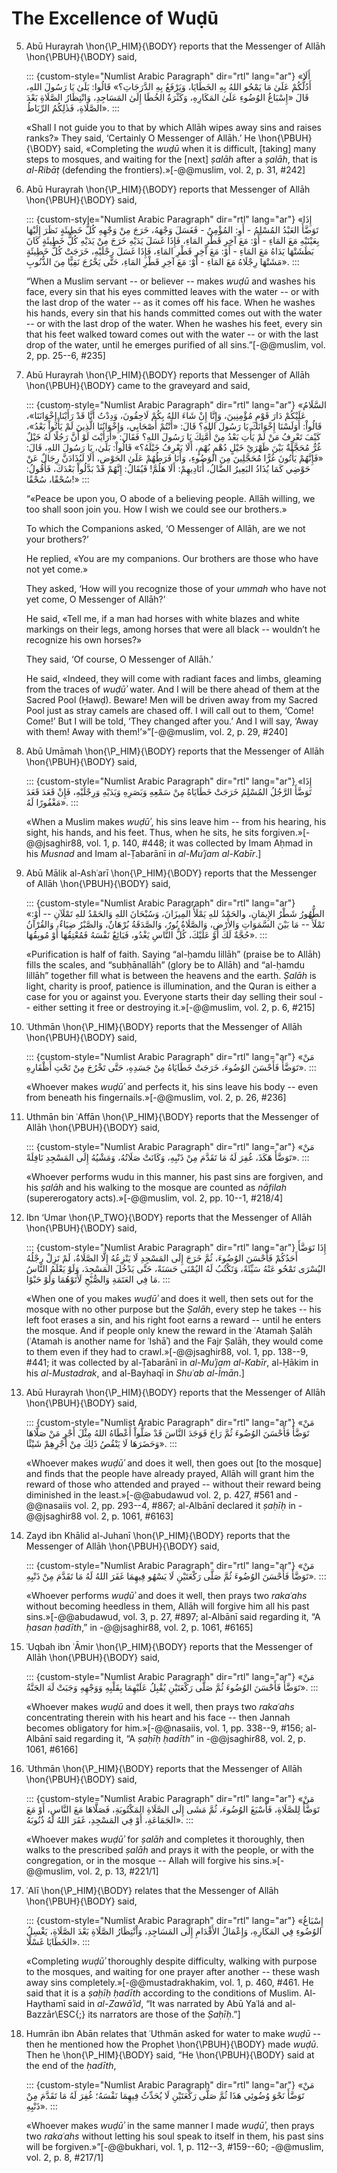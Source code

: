 
# The Excellence of Wuḍū

5. Abū Hurayrah \hon{\P_HIM}{\BODY} reports that the Messenger of Allāh
   \hon{\PBUH}{\BODY} said,

   ::: {custom-style="Numlist Arabic Paragraph" dir="rtl" lang="ar"}
   «أَلَا أَدُلُّكُمْ عَلَىٰ مَا يَمْحُو اللهُ بِهِ الخَطَايَا، وَيَرْفَعُ بِهِ الدَّرَجَاتِ؟» قَالُوا: بَلَىٰ يَا رَسُولَ اللهِ، قَالَ «إِسْبَاغُ الوُضُوءِ عَلَىٰ المَكَارِهِ، وَكَثْرَةُ الخُطَا إِلَىٰ المَسَاجِدِ، وَانْتِظَارُ الصَّلَاةِ بَعْدَ الصَّلَاةِ، فَذٰلِكُمُ الرِّبَاطُ».
   :::

   «Shall I not guide you to that by which Allāh wipes away sins and raises
   ranks?» They said, ‘Certainly O Messenger of Allāh.’ He \hon{\PBUH}{\BODY}
   said, «Completing the _wuḍū_ when it is difficult, [taking] many steps to
   mosques, and waiting for the [next] *ṣalāh* after a *ṣalāh*, that is
   _al-Ribāṭ_ (defending the frontiers).»[-@@muslim, vol. 2, p. 31, #242]

6. Abū Hurayrah \hon{\P_HIM}{\BODY} reports that Messenger of Allāh
   \hon{\PBUH}{\BODY} said,

   ::: {custom-style="Numlist Arabic Paragraph" dir="rtl" lang="ar"}
   «إِذَا تَوَضَّأَ العَبْدُ المُسْلِمُ - أَوِ: المُؤْمِنُ - فَغَسَلَ وَجْهَهُ، خَرَجَ مِنْ وَجْهِهِ كُلُّ خَطِيئَةٍ نَظَرَ إِلَيْهَا بِعَيْنَيْهِ مَعَ المَاءِ - أَوْ: مَعَ آخِرِ قَطْرِ المَاءِ، فَإِذَا غَسَلَ يَدَيْهِ خَرَجَ مِنْ يَدَيْهِ كُلُّ خَطِيئَةٍ كَانَ بَطَشَتْهَا يَدَاهُ مَعَ المَاءِ - أَوْ: مَعَ آخِرِ قَطْرِ المَاءِ، فَإِذَا غَسَلَ رِجْلَيْهِ، خَرَجَتْ كُلُّ خَطِيئَةٍ مَشَتْهَا رِجْلَاهُ مَعَ المَاءِ - أَوْ: مَعَ آخِرِ قَطْرِ المَاءِ، حَتَّى يَخْرُجَ نَقِيًّا مِنَ الذُّنُوبِ».
   :::

   “When a Muslim servant -- or believer -- makes _wuḍū_ and washes his face, every
   sin that his eyes committed leaves with the water -- or with the last drop of
   the water -- as it comes off his face. When he washes his hands, every sin that
   his hands committed comes out with the water -- or with the last drop of the
   water. When he washes his feet, every sin that his feet walked toward comes out
   with the water -- or with the last drop of the water, until he emerges purified
   of all sins.”[-@@muslim, vol. 2, pp. 25--6, #235]

7. Abū Hurayrah \hon{\P_HIM}{\BODY} reports that Messenger of Allāh
   \hon{\PBUH}{\BODY} came to the graveyard and said,

   ::: {custom-style="Numlist Arabic Paragraph" dir="rtl" lang="ar"}
   «السَّلَامُ عَلَيْكُمْ دَارَ قَوْمٍ مُؤْمِنِينَ، وَإِنَّا إِنْ شَاءَ اللهُ بِكُمْ لَاحِقُونَ، وَدِدْتُ أَنَّا قَدْ رَأَيْنَا إِخْوَانَنَا»، قَالُواْ: أَوَلَسْنَا إِخْوَانَكَ يَا رَسُولَ اللهِ؟ قَالَ: «أَنْتُمْ أَصْحَابِي، وَإِخْوَانُنَا الَّذِينَ لَمْ يَأْتُواْ بَعْدُ»، كَيْفَ تَعْرِفُ مَنْ لَمْ يَأْتِ بَعْدُ مِنْ أُمَّتِكَ يَا رَسُولَ اللهِ؟ فَقَالَ: «أَرَأَيْتَ لَوْ أَنَّ رَجُلًا لَهُ خَيْلٌ غُرٌّ مُحَجَّلَةٌ بَيْنَ ظَهْرَيْ خَيْلٍ دُهْمٍ بُهْمٍ، أَلَا يَعْرِفُ خَيْلَهُ؟» قَالُواْ: بَلَىٰ، يَا رَسُولَ اللهِ، قَالَ: «فَإِنَّهُمْ يَأْتُونَ غُرًّا مُحَجَّلِينَ مِنَ الوَضُوءِ، وَأَنَا فَرَطُهُمْ عَلَىٰ الحَوْضِ، أَلَا لَيُذَادَنَّ رِجَالٌ عَنْ حَوْضِي كَمَا يُذَادُ البَعِيرُ الضَّالُ، أُنَادِيهِمْ: أَلَا هَلُمَّ! فَيُقَالُ: إِنَّهُمْ قَدْ بَدَّلُواْ بَعْدَكَ، فَأَقُولُ: سُحْقًا، سُحْقًا!»
   :::

   “«Peace be upon you, O abode of a believing people. Allāh willing, we too shall soon
   join you. How I wish we could see our brothers.»

   To which the Companions asked, ‘O Messenger of Allāh, are we not your brothers?’

   He replied, «You are my companions. Our brothers are those who have not yet
   come.»

   They asked, ‘How will you recognize those of your *ummah* who have not yet come, O
   Messenger of Allāh?’

   He said, «Tell me, if a man had horses with white blazes and white markings on
   their legs, among horses that were all black -- wouldn’t he recognize his own
   horses?»

   They said, ‘Of course, O Messenger of Allāh.’

   He said, «Indeed, they will come with radiant faces and limbs, gleaming from the
   traces of *wuḍūʾ* water. And I will be there ahead of them at the Sacred Pool (Ḥawḍ).
   Beware! Men will be driven away from my Sacred Pool just as stray camels are chased
   off. I will call out to them, ‘Come! Come!’ But I will be told, ‘They changed
   after you.’ And I will say, ‘Away with them! Away with them!’»”[-@@muslim, vol. 2, p. 29, #240]

8. Abū Umāmah \hon{\P_HIM}{\BODY} reports that the Messenger of Allāh \hon{\PBUH}{\BODY}
   said,

   ::: {custom-style="Numlist Arabic Paragraph" dir="rtl" lang="ar"}
   «إِذَا تَوَضَّأَ الرَّجُلُ المُسْلِمُ خَرَجَتْ خَطَايَاهُ مِنْ سَمْعِهِ وَبَصَرِهِ وَيَدَيْهِ وَرِجْلَيْهِ، فَإِنْ قَعَدَ قَعَدَ مَغْفُورًا لَهُ».
   :::

   «When a Muslim makes *wuḍūʾ*, his sins leave him -- from his hearing, his
   sight, his hands, and his feet. Thus, when he sits, he sits
   forgiven.»[-@@jsaghir88, vol. 1, p. 140, #448; it was collected by Imam Aḥmad in his *Musnad* and Imam al-Ṭabarānī in *al-Muʾjam al-Kabīr*.]

9. Abū Mālik al-Ashʿarī \hon{\P_HIM}{\BODY} reports that the Messenger of Allāh
   \hon{\PBUH}{\BODY} said,

   ::: {custom-style="Numlist Arabic Paragraph" dir="rtl" lang="ar"}
   «الطُّهُورُ شَطْرُ الإِيمَانِ، والحَمْدُ للهِ يَمْلَأُ المِيزَانَ، وَسُبْحَانَ اللهِ وَالحَمْدُ للهِ تَمْلَآنِ -- أَوْ: تَمْلَأُ -- مَا بَيْنَ السَّمَوَاتِ وَالأَرْضِ، وَالصَّلَاةُ نُورٌ، وَالصَّدَقَةُ بُرْهَانٌ، وَالصَّبْرُ ضِيَاءٌ، وَالقُرْآنُ حُجَّةٌ لَكَ أَوْ عَلَيْكَ، كُلُّ النَّاسِ يَغْدُو، فَبَائِعٌ نَفْسَهُ فَمُعْتِقُهَا أَوْ مُوبِقُهَا».
   :::

   «Purification is half of faith. Saying “al-ḥamdu lillāh” (praise be to Allāh)
   fills the scales, and “subḥānallāh” (glory be to Allāh) and “al-ḥamdu lillāh”
   together fill what is between the heavens and the earth. *Ṣalāh* is light,
   charity is proof, patience is illumination, and the Quran is either a case for
   you or against you. Everyone starts their day selling their soul -- either
   setting it free or destroying it.»[-@@muslim, vol. 2, p. 6, #215]

10. ʿUthmān \hon{\P_HIM}{\BODY} reports that the Messenger of Allāh \hon{\PBUH}{\BODY}
    said,

    ::: {custom-style="Numlist Arabic Paragraph" dir="rtl" lang="ar"}
    «مَنْ تَوَضَّأَ فَأَحْسَنَ الوُضُوءَ، خَرَجَتْ خَطَايَاهُ مِنْ جَسَدِهِ، حَتَّى تَخْرُجَ مِنْ تَحْتِ أَظْفَارِهِ».
    :::

    «Whoever makes *wuḍūʾ* and perfects it, his sins leave his body -- even from
    beneath his fingernails.»[-@@muslim, vol. 2, p. 26, #236]

11. Uthmān bin ʿAffān \hon{\P_HIM}{\BODY} reports that the Messenger of Allāh
    \hon{\PBUH}{\BODY} said,

    ::: {custom-style="Numlist Arabic Paragraph" dir="rtl" lang="ar"}
    «مَنْ تَوَضَّأَ هَكَذَ، غُفِرَ لَهُ مَا تَقَدَّمَ مِنْ ذَنْبِهِ، وَكَانَتْ صَلَاتُهُ، وَمَشْيُهُ إِلَى المَسْجِدِ نَافِلَةً».
    :::

    «Whoever performs wudu in this manner, his past sins are forgiven, and his
    *ṣalāh* and his walking to the mosque are counted as *nāfilah*
    (supererogatory acts).»[-@@muslim, vol. 2, pp. 10--1, #218/4]

12. Ibn ‘Umar \hon{\P_TWO}{\BODY} reports that the Messenger of Allāh \hon{\PBUH}{\BODY}
    said,

    ::: {custom-style="Numlist Arabic Paragraph" dir="rtl" lang="ar"}
    إِذَا تَوَضَّأَ أَحَدُكُمْ فَأَحْسَنَ الوُضُوءَ، ثُمَّ خَرَجَ إِلَى المَسْجِدِ لَا يَنْزِعُهُ إِلَّا الصَّلَاةُ، لَمْ تَزِلْ رِجْلُهُ اليُسْرَى تَمْحُو عَنْهُ سَيِّئَةً، وَتَكْتُبُ لَهُ اليُمْنَى حَسَنَةً، حَتَّى يَدْخُلَ المَسْجِدَ، وَلَوْ يَعْلَمُ النَّاسُ مَا فِي العَتَمَةِ وَالصُّبْحِ لَأَتَوْهُمَا وَلَوْ حَبْوًا.
    :::

    «When one of you makes *wuḍūʾ* and does it well, then sets out for the mosque
    with no other purpose but the *Ṣalāh*, every step he takes -- his left foot
    erases a sin, and his right foot earns a reward -- until he enters the
    mosque. And if people only knew the reward in the ʿAtamah Ṣalāh (ʿAtamah is
    another name for ʿIshāʾ) and the Fajr Ṣalāh, they would come to them even if
    they had to crawl.»[-@@jsaghir88, vol. 1, pp. 138--9, #441; it was collected
    by al-Ṭabarānī in *al-Muʾjam al-Kabīr*, al-Ḥākim in his *al-Mustadrak*, and
    al-Bayhaqī in *Shuʿab al-Īmān*.]

13. Abū Hurayrah \hon{\P_HIM}{\BODY} reports that the Messenger of Allāh
    \hon{\PBUH}{\BODY} said,

    ::: {custom-style="Numlist Arabic Paragraph" dir="rtl" lang="ar"}
    «مَنْ تَوَضَّأَ فَأَحْسَنَ الوُضُوءَ ثُمَّ رَاحَ فَوَجَدَ النَّاسَ قَدْ صَلُّواْ أَعْطَاهُ اللهُ مِثْلَ أَجْرِ مَنْ صَلَّاهَا وَحَضَرَهَا لَا يَنْقُصُ ذَلِكَ مِنْ أَجْرِهِمْ شَيْئًا».
    :::

    «Whoever makes *wuḍūʾ* and does it well, then goes out [to the mosque] and
    finds that the people have already prayed, Allāh will grant him the reward of
    those who attended and prayed -- without their reward being diminished in the
    least.»[-@@abudawud vol. 2, p. 427, #561 and -@@nasaiis vol. 2, pp. 293--4,
    #867; al-Albānī declared it *ṣaḥīḥ* in -@@jsaghir88 vol. 2, p. 1061, #6163]

14. Zayd ibn Khālid al-Juhanī \hon{\P_HIM}{\BODY} reports that the Messenger of
    Allāh \hon{\PBUH}{\BODY} said,

    ::: {custom-style="Numlist Arabic Paragraph" dir="rtl" lang="ar"}
    «مَنْ تَوَضَّأَ فَأَحْسَنَ الوُضُوءَ ثُمَّ صَلَّى رَكْعَتَيْنِ لَا يَسْهُو فِيهِمَا غَفَرَ اللهُ لَهُ مَا تَقَدَّمَ مِنْ ذَنْبِهِ».
    :::

    «Whoever performs *wuḍūʾ* and does it well, then prays two *rakaʿahs* without
    becoming heedless in them, Allāh will forgive him all his past
    sins.»[-@@abudawud, vol. 3, p. 27, #897; al-Albānī said regarding it, “A
    *ḥasan ḥadīth*,” in -@@jsaghir88, vol. 2, p. 1061, #6165]

15. ʿUqbah ibn ʿĀmir \hon{\P_HIM}{\BODY} reports that the Messenger of Allāh
    \hon{\PBUH}{\BODY} said,

    ::: {custom-style="Numlist Arabic Paragraph" dir="rtl" lang="ar"}
    «مَنْ تَوَضَّأَ فَأَحْسَنَ الوُضُوءَ ثُمَّ صَلَّى رَكْعَتَيْنِ يُقْبِلُ عَلَيْهِمَا بِقَلْبِهِ وَوَجْهِهِ وَجَبَتْ لَهَ الجَنَّةُ».
    :::

    «Whoever makes _wuḍū_ and does it well, then prays two *rakaʿahs*
    concentrating therein with his heart and his face -- then Jannah becomes
    obligatory for him.»[-@@nasaiis, vol. 1, pp. 338--9, #156; al-Albānī said
    regarding it, “A *ṣaḥīḥ ḥadīth*” in -@@jsaghir88, vol. 2, p. 1061, #6166]

16. ʿUthmān \hon{\P_HIM}{\BODY} reports that the Messenger of Allāh
    \hon{\PBUH}{\BODY} said,

    ::: {custom-style="Numlist Arabic Paragraph" dir="rtl" lang="ar"}
    «مَنْ تَوَضَّأَ لِلصَّلَاةِ، فَأَسْبَغَ الوُضُوءَ، ثُمَّ مَشَى إِلَى
    الصَّلَاةِ المَكْتُوبَةِ، فَصَلَّاهَا مَعَ النَّاسِ، أَوْ مَعَ الجَمَاعَةِ،
    أَوْ فِي المَسْجِدِ، غَفَرَ اللهُ لَهُ ذُنُوبَهُ».
    :::

    «Whoever makes *wuḍūʾ* for _ṣalāh_ and completes it thoroughly, then walks to
    the prescribed *ṣalāh* and prays it with the people, or with the congregation,
    or in the mosque -- Allah will forgive his sins.»[-@@muslim, vol. 2, p. 13, #221/1]

17. ʿAlī \hon{\P_HIM}{\BODY} relates that the Messenger of Allāh
    \hon{\PBUH}{\BODY} said,

    ::: {custom-style="Numlist Arabic Paragraph" dir="rtl" lang="ar"}
    «إِسْبَاغُ الوُضُوءِ فِي المَكَارِهِ، وَإِعْمَالُ الأَقْدَامِ إِلَى المَسَاجِدِ، وَاْنْتِظَارُ الصَّلَاةِ بَعْدَ الصَّلَاةِ، يَغْسِلُ الخَطَايَا غَسْلًا».
    :::

    «Completing *wuḍūʾ* thoroughly despite difficulty, walking with purpose to
    the mosques, and waiting for one prayer after another -- these wash away
    sins completely.»[-@@mustadrakhakim, vol. 1, p. 460, #461. He said that
    it is a *ṣaḥīḥ ḥadīth* according to the conditions of Muslim. Al-Haythamī
    said in *al-Zawāʾid*, “It was narrated by Abū Yaʿlá and al-Bazzār\ESC{;} its
    narrators are those of the *Ṣaḥīḥ*.”]

18. Humrān ibn Abān relates that ʿUthmān asked for water to make _wuḍū_ -- then
   he mentioned how the Prophet \hon{\PBUH}{\BODY} made _wuḍū_. Then
   he \hon{\P_HIM}{\BODY} said, “He \hon{\PBUH}{\BODY} said
   at the end of the _ḥadīth_,

    ::: {custom-style="Numlist Arabic Paragraph" dir="rtl" lang="ar"}
    «مَنْ تَوَضَّأَ نَحْوَ وُضُوئِي هَذَا ثُمَّ صَلَّى رَكْعَتَيْنِ لَا يُحَدِّثُ فِيهِمَا نَفْسَهُ؛ غُفِرَ لَهُ مَا تَقَدَّمَ مِنْ ذَنْبِهِ».
    :::

    «Whoever makes *wuḍūʾ* in the same manner I made *wuḍūʾ*, then prays two
    *rakaʿahs* without letting his soul speak to itself in them, his past sins
    will be forgiven.»”[-@@bukhari, vol. 1, p. 112--3, #159--60; -@@muslim, vol.
    2, p. 8, #217/1]

